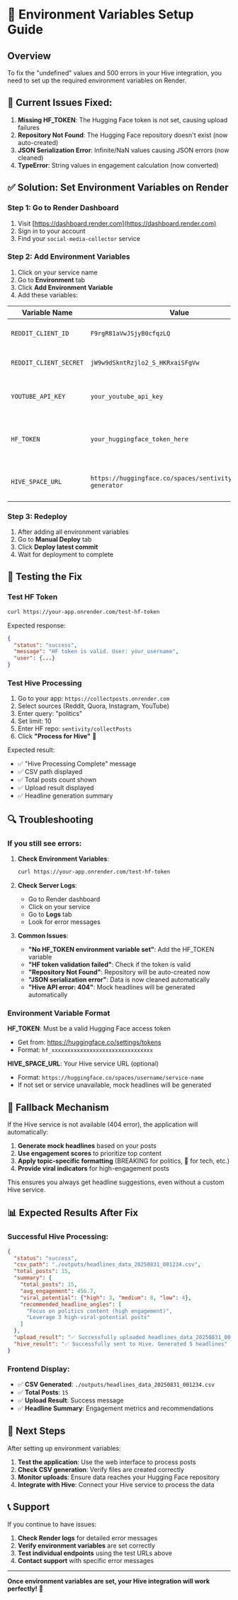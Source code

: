 # 🔧 Environment Variables Setup Guide

## Overview

To fix the "undefined" values and 500 errors in your Hive integration, you need to set up the required environment variables on Render.

## 🚨 Current Issues Fixed:

1. **Missing HF_TOKEN**: The Hugging Face token is not set, causing upload failures
2. **Repository Not Found**: The Hugging Face repository doesn't exist (now auto-created)
3. **JSON Serialization Error**: Infinite/NaN values causing JSON errors (now cleaned)
4. **TypeError**: String values in engagement calculation (now converted)

## ✅ Solution: Set Environment Variables on Render

### Step 1: Go to Render Dashboard
1. Visit [https://dashboard.render.com](https://dashboard.render.com)
2. Sign in to your account
3. Find your `social-media-collector` service

### Step 2: Add Environment Variables
1. Click on your service name
2. Go to **Environment** tab
3. Click **Add Environment Variable**
4. Add these variables:

| Variable Name | Value | Description |
|---------------|-------|-------------|
| `REDDIT_CLIENT_ID` | `F9rgR81aVwJSjyB0cfqzLQ` | Your Reddit API client ID |
| `REDDIT_CLIENT_SECRET` | `jW9w9dSkntRzjlo2_S_HKRxaiSFgVw` | Your Reddit API client secret |
| `YOUTUBE_API_KEY` | `your_youtube_api_key` | Your YouTube Data API key |
| `HF_TOKEN` | `your_huggingface_token_here` | Your Hugging Face access token |
| `HIVE_SPACE_URL` | `https://huggingface.co/spaces/sentivity/headline-generator` | Your Hive service URL (optional) |

### Step 3: Redeploy
1. After adding all environment variables
2. Go to **Manual Deploy** tab
3. Click **Deploy latest commit**
4. Wait for deployment to complete

## 🧪 Testing the Fix

### Test HF Token
```bash
curl https://your-app.onrender.com/test-hf-token
```

Expected response:
```json
{
  "status": "success",
  "message": "HF token is valid. User: your_username",
  "user": {...}
}
```

### Test Hive Processing
1. Go to your app: `https://collectposts.onrender.com`
2. Select sources (Reddit, Quora, Instagram, YouTube)
3. Enter query: "politics"
4. Set limit: 10
5. Enter HF repo: `sentivity/collectPosts`
6. Click **"Process for Hive"** 🐝

Expected result:
- ✅ "Hive Processing Complete" message
- ✅ CSV path displayed
- ✅ Total posts count shown
- ✅ Upload result displayed
- ✅ Headline generation summary

## 🔍 Troubleshooting

### If you still see errors:

1. **Check Environment Variables**:
   ```bash
   curl https://your-app.onrender.com/test-hf-token
   ```

2. **Check Server Logs**:
   - Go to Render dashboard
   - Click on your service
   - Go to **Logs** tab
   - Look for error messages

3. **Common Issues**:
   - **"No HF_TOKEN environment variable set"**: Add the HF_TOKEN variable
   - **"HF token validation failed"**: Check if the token is valid
   - **"Repository Not Found"**: Repository will be auto-created now
   - **"JSON serialization error"**: Data is now cleaned automatically
   - **"Hive API error: 404"**: Mock headlines will be generated automatically

### Environment Variable Format

**HF_TOKEN**: Must be a valid Hugging Face access token
- Get from: https://huggingface.co/settings/tokens
- Format: `hf_xxxxxxxxxxxxxxxxxxxxxxxxxxxxxxxx`

**HIVE_SPACE_URL**: Your Hive service URL (optional)
- Format: `https://huggingface.co/spaces/username/service-name`
- If not set or service unavailable, mock headlines will be generated

## 🎯 Fallback Mechanism

If the Hive service is not available (404 error), the application will automatically:
1. **Generate mock headlines** based on your posts
2. **Use engagement scores** to prioritize top content
3. **Apply topic-specific formatting** (BREAKING for politics, 🚀 for tech, etc.)
4. **Provide viral indicators** for high-engagement posts

This ensures you always get headline suggestions, even without a custom Hive service.

## 📊 Expected Results After Fix

### Successful Hive Processing:
```json
{
  "status": "success",
  "csv_path": "./outputs/headlines_data_20250831_001234.csv",
  "total_posts": 15,
  "summary": {
    "total_posts": 15,
    "avg_engagement": 456.7,
    "viral_potential": {"high": 3, "medium": 8, "low": 4},
    "recommended_headline_angles": [
      "Focus on politics content (high engagement)",
      "Leverage 3 high-viral-potential posts"
    ]
  },
  "upload_result": "✅ Successfully uploaded headlines_data_20250831_001234.csv to sentivity/collectPosts",
  "hive_result": "✅ Successfully sent to Hive. Generated 5 headlines"
}
```

### Frontend Display:
- ✅ **CSV Generated**: `./outputs/headlines_data_20250831_001234.csv`
- ✅ **Total Posts**: `15`
- ✅ **Upload Result**: Success message
- ✅ **Headline Summary**: Engagement metrics and recommendations

## 🎯 Next Steps

After setting up environment variables:

1. **Test the application**: Use the web interface to process posts
2. **Check CSV generation**: Verify files are created correctly
3. **Monitor uploads**: Ensure data reaches your Hugging Face repository
4. **Integrate with Hive**: Connect your Hive service to process the data

## 📞 Support

If you continue to have issues:

1. **Check Render logs** for detailed error messages
2. **Verify environment variables** are set correctly
3. **Test individual endpoints** using the test URLs above
4. **Contact support** with specific error messages

---

**Once environment variables are set, your Hive integration will work perfectly!** 🚀
